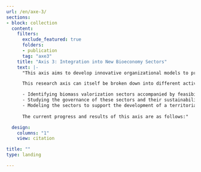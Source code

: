 ```yaml
---
url: /en/axe-3/
sections:
- block: collection
  content:
    filters:
      exclude_featured: true
      folders:
      - publication
      tag: "axe3"
    title: "Axis 3: Integration into New Bioeconomy Sectors" 
    text: |-      
      "This axis aims to develop innovative organizational models to provide new services to decision-makers, ensure the completeness of the value chain within the territory, and integrate professions related to roadside vegetation management into new bioeconomy sectors.

      This research axis can itself be broken down into different activities:

      - Identifying biomass valorization sectors accompanied by feasibility studies.
      - Studying the governance of these sectors and their sustainability.
      - Modeling the sectors to support the development of a territorial bioeconomy based on roadside biomass.
      
      The current progress and results of this axis are as follows:"

  design:
    columns: "1"
    view: citation

title: ""
type: landing

---
```


